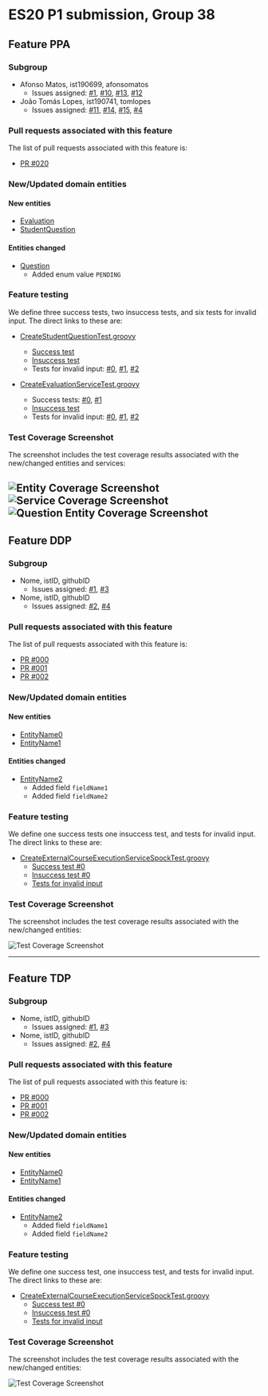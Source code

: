 # ES20 P1 submission, Group 38

## Feature PPA

### Subgroup
 - Afonso Matos, ist190699, afonsomatos
   + Issues assigned: [#1](https://github.com/tecnico-softeng/es20tg_38-project/issues/1), [#10](https://github.com/tecnico-softeng/es20tg_38-project/issues/10), [#13](https://github.com/tecnico-softeng/es20tg_38-project/issues/13), [#12](https://github.com/tecnico-softeng/es20tg_38-project/issues/12)
 - João Tomás Lopes, ist190741, tomlopes
   + Issues assigned: [#11](https://github.com/tecnico-softeng/es20tg_38-project/issues/11), [#14](https://github.com/tecnico-softeng/es20tg_38-project/issues/14), [#15](https://github.com/tecnico-softeng/es20tg_38-project/issues/15), [#4](https://github.com/tecnico-softeng/es20tg_38-project/issues/15) 
  
### Pull requests associated with this feature

The list of pull requests associated with this feature is:

 - [PR #020](https://github.com/tecnico-softeng/es20tg_38-project/pull/20)

### New/Updated domain entities

#### New entities
 - [Evaluation](https://github.com/tecnico-softeng/es20tg_38-project/blob/develop/backend/src/main/java/pt/ulisboa/tecnico/socialsoftware/tutor/studentquestion/domain/Evaluation.java)
 - [StudentQuestion](https://github.com/tecnico-softeng/es20tg_38-project/blob/develop/backend/src/main/java/pt/ulisboa/tecnico/socialsoftware/tutor/studentquestion/domain/StudentQuestion.java)

#### Entities changed
 - [Question](https://github.com/tecnico-softeng/es20tg_38-project/blob/develop/backend/src/main/java/pt/ulisboa/tecnico/socialsoftware/tutor/question/domain/Question.java)
   + Added enum value `PENDING`
 
### Feature testing

We define three success tests, two insuccess tests, and six tests for invalid input. The direct links to these are:

 - [CreateStudentQuestionTest.groovy](https://github.com/tecnico-softeng/es20tg_38-project/blob/develop/backend/src/test/groovy/pt/ulisboa/tecnico/socialsoftware/tutor/studentquestion/service/CreateStudentQuestionTest.groovy#L101)
    + [Success test](https://github.com/socialsoftware/quizzes-tutor/blob/31ba9bd5f5ddcbab61f1c4b2daca7331ad099f98/backend/src/test/groovy/pt/ulisboa/tecnico/socialsoftware/tutor/administration/service/CreateExternalCourseExecutionServiceSpockTest.groovy#L39)
    + [Insuccess test](https://github.com/tecnico-softeng/es20tg_38-project/blob/develop/backend/src/test/groovy/pt/ulisboa/tecnico/socialsoftware/tutor/studentquestion/service/CreateStudentQuestionTest.groovy#L54)
    + Tests for invalid input: [#0](https://github.com/tecnico-softeng/es20tg_38-project/blob/develop/backend/src/test/groovy/pt/ulisboa/tecnico/socialsoftware/tutor/studentquestion/service/CreateStudentQuestionTest.groovy#L101), [#1](https://github.com/tecnico-softeng/es20tg_38-project/blob/develop/backend/src/test/groovy/pt/ulisboa/tecnico/socialsoftware/tutor/studentquestion/service/CreateStudentQuestionTest.groovy#L79), [#2](https://github.com/tecnico-softeng/es20tg_38-project/blob/develop/backend/src/test/groovy/pt/ulisboa/tecnico/socialsoftware/tutor/studentquestion/service/CreateStudentQuestionTest.groovy#L87)
  
 - [CreateEvaluationServiceTest.groovy](https://github.com/tecnico-softeng/es20tg_38-project/blob/develop/backend/src/test/groovy/pt/ulisboa/tecnico/socialsoftware/tutor/studentquestion/service/CreateEvaluationServiceTest.groovy)
    + Success tests: [#0](https://github.com/tecnico-softeng/es20tg_38-project/blob/develop/backend/src/test/groovy/pt/ulisboa/tecnico/socialsoftware/tutor/studentquestion/service/CreateEvaluationServiceTest.groovy#L141), [#1](https://github.com/tecnico-softeng/es20tg_38-project/blob/develop/backend/src/test/groovy/pt/ulisboa/tecnico/socialsoftware/tutor/studentquestion/service/CreateEvaluationServiceTest.groovy#L84)
    + [Insuccess test](https://github.com/tecnico-softeng/es20tg_38-project/blob/develop/backend/src/test/groovy/pt/ulisboa/tecnico/socialsoftware/tutor/studentquestion/service/CreateEvaluationServiceTest.groovy#L189)
    + Tests for invalid input: [#0](https://github.com/tecnico-softeng/es20tg_38-project/blob/develop/backend/src/test/groovy/pt/ulisboa/tecnico/socialsoftware/tutor/studentquestion/service/CreateEvaluationServiceTest.groovy#L171), [#1](https://github.com/tecnico-softeng/es20tg_38-project/blob/develop/backend/src/test/groovy/pt/ulisboa/tecnico/socialsoftware/tutor/studentquestion/service/CreateEvaluationServiceTest.groovy#L126), [#2](https://github.com/tecnico-softeng/es20tg_38-project/blob/develop/backend/src/test/groovy/pt/ulisboa/tecnico/socialsoftware/tutor/studentquestion/service/CreateEvaluationServiceTest.groovy#L110)

   

### Test Coverage Screenshot

The screenshot includes the test coverage results associated with the new/changed entities and services:

![Entity Coverage Screenshot](https://i.imgur.com/j6j51Ez.png)
![Service Coverage Screenshot](https://i.imgur.com/58OLfqG.png)
![Question Entity Coverage Screenshot](https://i.imgur.com/gbzOgdY.png)
---

## Feature DDP

### Subgroup
 - Nome, istID, githubID
   + Issues assigned: [#1](https://github.com), [#3](https://github.com)
 - Nome, istID, githubID
   + Issues assigned: [#2](https://github.com), [#4](https://github.com)
 
### Pull requests associated with this feature

The list of pull requests associated with this feature is:

 - [PR #000](https://github.com)
 - [PR #001](https://github.com)
 - [PR #002](https://github.com)


### New/Updated domain entities

#### New entities
 - [EntityName0](https://github.com)
 - [EntityName1](https://github.com)

#### Entities changed
 - [EntityName2](https://github.com)
   + Added field `fieldName1`
   + Added field `fieldName2`
 
### Feature testing

We define one success tests one insuccess test, and tests for invalid input. The direct links to these are:

 - [CreateExternalCourseExecutionServiceSpockTest.groovy](https://github.com/socialsoftware/quizzes-tutor/blob/31ba9bd5f5ddcbab61f1c4b2daca7331ad099f98/backend/src/test/groovy/pt/ulisboa/tecnico/socialsoftware/tutor/administration/service/CreateExternalCourseExecutionServiceSpockTest.groovy)
    + [Success test #0](https://github.com/socialsoftware/quizzes-tutor/blob/31ba9bd5f5ddcbab61f1c4b2daca7331ad099f98/backend/src/test/groovy/pt/ulisboa/tecnico/socialsoftware/tutor/administration/service/CreateExternalCourseExecutionServiceSpockTest.groovy#L39)
    + [Insuccess test #0](https://github.com/socialsoftware/quizzes-tutor/blob/31ba9bd5f5ddcbab61f1c4b2daca7331ad099f98/backend/src/test/groovy/pt/ulisboa/tecnico/socialsoftware/tutor/administration/service/CreateExternalCourseExecutionServiceSpockTest.groovy#L104)
    + [Tests for invalid input](https://github.com/socialsoftware/quizzes-tutor/blob/31ba9bd5f5ddcbab61f1c4b2daca7331ad099f98/backend/src/test/groovy/pt/ulisboa/tecnico/socialsoftware/tutor/administration/service/CreateExternalCourseExecutionServiceSpockTest.groovy#L145)


### Test Coverage Screenshot

The screenshot includes the test coverage results associated with the new/changed entities:

![Test Coverage Screenshot](https://web.tecnico.ulisboa.pt/~joaofernandoferreira/1920/ES/coverage_ex1.png)


---


## Feature TDP

### Subgroup
 - Nome, istID, githubID
   + Issues assigned: [#1](https://github.com), [#3](https://github.com)
 - Nome, istID, githubID
   + Issues assigned: [#2](https://github.com), [#4](https://github.com)
 
### Pull requests associated with this feature

The list of pull requests associated with this feature is:

 - [PR #000](https://github.com)
 - [PR #001](https://github.com)
 - [PR #002](https://github.com)


### New/Updated domain entities

#### New entities
 - [EntityName0](https://github.com)
 - [EntityName1](https://github.com)

#### Entities changed
 - [EntityName2](https://github.com)
   + Added field `fieldName1`
   + Added field `fieldName2`
 
### Feature testing

We define one success test, one insuccess test, and tests for invalid input. The direct links to these are:

 - [CreateExternalCourseExecutionServiceSpockTest.groovy](https://github.com/socialsoftware/quizzes-tutor/blob/31ba9bd5f5ddcbab61f1c4b2daca7331ad099f98/backend/src/test/groovy/pt/ulisboa/tecnico/socialsoftware/tutor/administration/service/CreateExternalCourseExecutionServiceSpockTest.groovy)
    + [Success test #0](https://github.com/socialsoftware/quizzes-tutor/blob/31ba9bd5f5ddcbab61f1c4b2daca7331ad099f98/backend/src/test/groovy/pt/ulisboa/tecnico/socialsoftware/tutor/administration/service/CreateExternalCourseExecutionServiceSpockTest.groovy#L39)
    + [Insuccess test #0](https://github.com/socialsoftware/quizzes-tutor/blob/31ba9bd5f5ddcbab61f1c4b2daca7331ad099f98/backend/src/test/groovy/pt/ulisboa/tecnico/socialsoftware/tutor/administration/service/CreateExternalCourseExecutionServiceSpockTest.groovy#L104)
    + [Tests for invalid input](https://github.com/socialsoftware/quizzes-tutor/blob/31ba9bd5f5ddcbab61f1c4b2daca7331ad099f98/backend/src/test/groovy/pt/ulisboa/tecnico/socialsoftware/tutor/administration/service/CreateExternalCourseExecutionServiceSpockTest.groovy#L145)


### Test Coverage Screenshot

The screenshot includes the test coverage results associated with the new/changed entities:

![Test Coverage Screenshot](https://web.tecnico.ulisboa.pt/~joaofernandoferreira/1920/ES/coverage_ex1.png)
